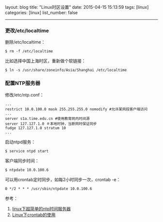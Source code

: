 layout: blog
title: "Linux时区设置"
date: 2015-04-15 15:13:59
tags: [linux]
categories: [linux]
list_number: false

---

### 更改/etc/localtime

删除/etc/localtime：

```
$ rm -f /etc/localtime
```

比如选择中国上海时区，重新做个软链接：

```
$ ln -s /usr/share/zoneinfo/Asia/Shanghai /etc/localtime
```

### 配置NTP服务器
修改/etc/ntp.conf：

```
...
restrict 10.0.100.0 mask 255.255.255.0 nomodify #允许某网段客户端访问
...
server s1a.time.edu.cn #使用教育网内时间源
server 127.127.1.0 ＃本地时钟，当断网时保证同步
fudge 127.127.1.0 stratum 10
...
```

启动ntpd服务：

```
$ service ntpd start
```

客户端同步时间：

```
$ ntpdate 10.0.100.6
```

可以用crontab定时同步，如每2小时同步一次，crontab -e：

```
0 */2 * * * /usr/sbin/ntpdate 10.0.100.6
```


参考：

1. [linux下超简单的ntp时间服务器][1]
2. [Linux下crontab的使用][2]

[1]: http://dngood.blog.51cto.com/446195/662451 "linux下超简单的ntp时间服务器"
[2]: http://yangqijun.iteye.com/blog/1173016 "Linux下crontab的使用"
